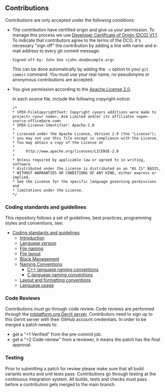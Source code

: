 ## Contributions

Contributions are only accepted under the following conditions:

- The contribution have certified origin and give us your permission. To manage this process we use
  [Developer Certificate of Origin (DCO) V1.1](https://developercertificate.org/).
  To indicate that contributors agree to the terms of the DCO, it's necessary "sign off" the
  contribution by adding a line with name and e-mail address to every git commit message:

  ```log
  Signed-off-by: John Doe <john.doe@example.org>
  ```

  This can be done automatically by adding the `-s` option to your `git commit` command.
  You must use your real name, no pseudonyms or anonymous contributions are accepted.

- You give permission according to the [Apache License 2.0](../../LICENSE_APACHE_2.0.txt).

  In each source file, include the following copyright notice:

  ```copyright
  /*
  * SPDX-FileCopyrightText: Copyright <years additions were made to project> <your name>, Arm Limited and/or its affiliates <open-source-office@arm.com>
  * SPDX-License-Identifier: Apache-2.0
  *
  * Licensed under the Apache License, Version 2.0 (the "License");
  * you may not use this file except in compliance with the License.
  * You may obtain a copy of the License at
  *
  *     http://www.apache.org/licenses/LICENSE-2.0
  *
  * Unless required by applicable law or agreed to in writing, software
  * distributed under the License is distributed on an "AS IS" BASIS,
  * WITHOUT WARRANTIES OR CONDITIONS OF ANY KIND, either express or implied.
  * See the License for the specific language governing permissions and
  * limitations under the License.
  */
  ```

### Coding standards and guidelines

This repository follows a set of guidelines, best practices, programming styles and conventions,
see:

- [Coding standards and guidelines](./docs/sections/coding_guidelines.md#Coding-standards-and-guidelines)
    - [Introduction](./docs/sections/coding_guidelines.md#introduction)
    - [Language version](./docs/sections/coding_guidelines.md#language-version)
    - [File naming](./docs/sections/coding_guidelines.md#file-naming)
    - [File layout](./docs/sections/coding_guidelines.md#file-layout)
    - [Block Management](./docs/sections/coding_guidelines.md#block-management)
    - [Naming Conventions](./docs/sections/coding_guidelines.md#naming-conventions)
        - [C++ language naming conventions](./docs/sections/coding_guidelines.md#c_language-naming-conventions)
        - [C language naming conventions](./docs/sections/coding_guidelines.md#c-language-naming-conventions)
    - [Layout and formatting conventions](./docs/sections/coding_guidelines.md#layout-and-formatting-conventions)
    - [Language usage](./docs/sections/coding_guidelines.md#language-usage)

### Code Reviews

Contributions must go through code review. Code reviews are performed through the
[mlplatform.org Gerrit server](https://review.mlplatform.org). Contributors need to sign up to this
Gerrit server with their GitHub account credentials.
In order to be merged a patch needs to:

- get a "+1 Verified" from the pre-commit job.
- get a "+2 Code-review" from a reviewer, it means the patch has the final approval.

### Testing

Prior to submitting a patch for review please make sure that all build variants works and unit tests pass.
Contributions go through testing at the continuous integration system. All builds, tests and checks must pass before a
contribution gets merged to the main branch.
